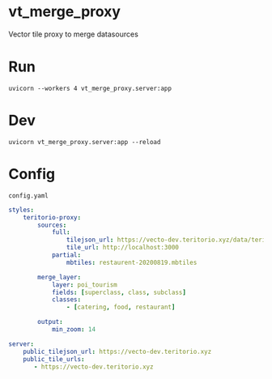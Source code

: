 # vt_merge_proxy

Vector tile proxy to merge datasources

# Run

```
uvicorn --workers 4 vt_merge_proxy.server:app
```

# Dev

```
uvicorn vt_merge_proxy.server:app --reload
```

# Config

`config.yaml`

```yaml
styles:
    teritorio-proxy:
        sources:
            full:
                tilejson_url: https://vecto-dev.teritorio.xyz/data/teritorio-dev.json
                tile_url: http://localhost:3000
            partial:
                mbtiles: restaurent-20200819.mbtiles

        merge_layer:
            layer: poi_tourism
            fields: [superclass, class, subclass]
            classes:
                - [catering, food, restaurant]

        output:
            min_zoom: 14

server:
    public_tilejson_url: https://vecto-dev.teritorio.xyz
    public_tile_urls:
       - https://vecto-dev.teritorio.xyz
```
